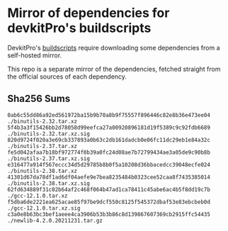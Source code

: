 # Mirror of dependencies for devkitPro's buildscripts
DevkitPro's [buildscripts](https://github.com/devkitPro/buildscripts) require
downloading some dependencies from a self-hosted mirror.

This repo is a separate mirror of the dependencies, fetched straight from the
official sources of each dependency.

## Sha256 Sums
```
0ab6c55dd86a92ed561972ba15b9b70a8b9f75557f896446c82e8b36e473ee04  ./binutils-2.32.tar.xz
5f4b3a3f15426bb2d78058d99eefca27a00920896181d19f5389c9c92fdb6689  ./binutils-2.32.tar.xz.sig
820d9724f020a3e69cb337893a0b63c2db161dadcb0e06fc11dc29eb1e84a32c  ./binutils-2.37.tar.xz
fe5d042afaa7b18bf972774f0b39a0fc24d08ae7b72799434ae3a05de9c90b8b  ./binutils-2.37.tar.xz.sig
e316477a914f567eccc34d5d29785b8b0f5a10208d36bbacedcc39048ecfe024  ./binutils-2.38.tar.xz
41301d67da78df1ad6df04aefe9e7bea8235484b0323cee52caa8f7435385014  ./binutils-2.38.tar.xz.sig
62fd634889f31c02b64af2c468f064b47ad1ca78411c45abe6ac4b5f8dd19c7b  ./gcc-12.1.0.tar.xz
f5dba6de2221ea625acae85f97be9dcf550c8125f545372dbaf53e83ebcbeb0d  ./gcc-12.1.0.tar.xz.sig
c3a0e8b63bc3bef1aeee4ca3906b53b3b86c8d139867607369cb2915ffc54435  ./newlib-4.2.0.20211231.tar.gz
```
